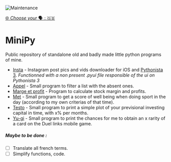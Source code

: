 <img align="center" alt="Maintenance" src="https://img.shields.io/maintenance/no/2018"> <a href="https://www.codefactor.io/repository/github/jpn287/minipy">

&#127760; *Choose your* &#128483; : [&#127468;&#127463;](./READMEEN.md)


# MiniPy
Public repository of standalone old and badly made little python programs of mine. 

- [Insta](./Insta.py) - Instagram post pics and vids downloader for iOS and [Pythonista 3](http://omz-software.com/pythonista/). 
*Functionned with a non present .pyui file responsible of the ui on Pythonista 3*
- [Appel](./Appel.py) - Small program to filter a list with the absent ones.
- [Marge et profit](./marge_et_profit.py) - Program to calculate stock margin and profits.
- [Met](./met.py) - Small program to get a score of well being when doing sport in the day (according to my own criterias of that time).
- [Testo](./testo.py) - Small program to print a simple plot of your previsional investing capital in time, with x% per months.
- [Yu-gi](./Yu-gi.py) - Small program to print the chances for me to obtain an x rarity of a card on the Duel links mobile game.


##### Maybe to be done :
- [ ] Translate all french terms.
- [ ] Simplify functions, code.
